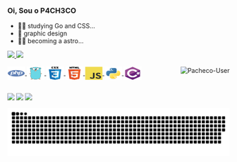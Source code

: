 ### Oi, Sou o P4CH3CO

- 🐱‍💻 studying Go and CSS...
- 👾 graphic design
- 🐱‍🚀 becoming a astro...

 <div>
<a href="https://github.com/P4CH3CO">
<img height="140em" src="https://github-readme-stats.vercel.app/api?username=P4CH3CO&show_icons=true&theme=dark&include_all_commits=true&count_private=true"/>
<img height="140em" src="https://github-readme-stats.vercel.app/api/top-langs/?username=P4CH3CO&layout=compact&langs_count=7&theme=dark"/>
</div>
  
  <div style="display: inline_block"><br>
<img align="center" alt="Pacheco-php" height="30" width="40" src="https://raw.githubusercontent.com/devicons/devicon/9f4f5cdb393299a81125eb5127929ea7bfe42889/icons/php/php-plain.svg">
    
    
<img align="center" alt="Pacheco-Go" height="30" width="40" src="https://raw.githubusercontent.com/devicons/devicon/9f4f5cdb393299a81125eb5127929ea7bfe42889/icons/go/go-original.svg">
    
    
<img align="center" alt="Pacheco-CSS" height="30" width="40" src="https://raw.githubusercontent.com/devicons/devicon/9f4f5cdb393299a81125eb5127929ea7bfe42889/icons/css3/css3-original-wordmark.svg">

<img align="center" alt="Pacheco-HTML" height="30" width="40" src="https://raw.githubusercontent.com/devicons/devicon/9f4f5cdb393299a81125eb5127929ea7bfe42889/icons/html5/html5-original-wordmark.svg">
    
<img align="center" alt="Pacheco-Js" height="30" width="40" src="https://raw.githubusercontent.com/devicons/devicon/9f4f5cdb393299a81125eb5127929ea7bfe42889/icons/javascript/javascript-original.svg">
    
<img align="center" alt="Pacheco-Python" height="30" width="40" src="https://raw.githubusercontent.com/devicons/devicon/master/icons/python/python-original.svg">
  
<img align="center" alt="Pacheco-Csharp" height="30" width="40" src="https://raw.githubusercontent.com/devicons/devicon/master/icons/csharp/csharp-original.svg">
 
<img align="right" alt="Pacheco-User" src="https://cdn.discordapp.com/attachments/868676377950433301/875817196557840464/Webp.net-resizeimage.gif">
</div>
  
##
  
<div>
<a href="https://twitter.com/ntdvzero" target="_blank"><img src="https://img.shields.io/badge/Twitter-1DA1F2?style=for-the-badge&logo=twitter&logoColor=white" target="_blank"></a>
<a href="https://discord.gg/PQQR4MQs" target="_blank"><img src="https://img.shields.io/badge/Discord-7289DA?style=for-the-badge&logo=discord&logoColor=white" target="_blank"></a> 
<a href = "mailto:Srrih1227@gmail.com"><img src="https://img.shields.io/badge/-Gmail-%23333?style=for-the-badge&logo=gmail&logoColor=white" target="_blank"></a>
 
![Snake animation](https://github.com/P4CH3CO/P4CH3CO/blob/output/github-contribution-grid-snake.svg)
</div>
